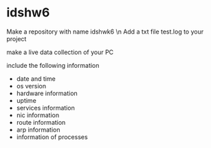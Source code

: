 # idshw6
Make a repository with name idshwk6 \n
Add a txt file test.log to your project

make a live data collection of your PC

include the following information
* date and time 
* os version 
* hardware information 
* uptime 
* services information 
* nic information
* route information 
* arp information 
* information of processes
